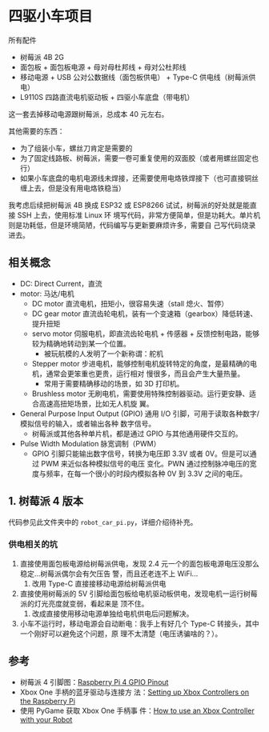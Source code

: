 # 四驱小车项目

所有配件

- 树莓派 4B 2G
- 面包板 + 面包板电源 + 母对母杜邦线 + 母对公杜邦线
- 移动电源 + USB 公对公数据线（面包板供电） + Type-C 供电线（树莓派供电）
- L9110S 四路直流电机驱动板 + 四驱小车底盘（带电机）

这一套去掉移动电源跟树莓派，总成本 40 元左右。

其他需要的东西：

- 为了组装小车，螺丝刀肯定是需要的
- 为了固定线路板、树莓派，需要一卷可重复使用的双面胶（或者用螺丝固定也行）
- 如果小车底盘的电机电源线未焊接，还需要使用电烙铁焊接下（也可直接铜丝缠上去，但是没有用电烙铁稳当）

我考虑后续把树莓派 4B 换成 ESP32 或 ESP8266 试试，树莓派的好处就是能直接 SSH 上去，使用标准 Linux 环
境写代码，非常方便简单，但是功耗大。单片机则是功耗低，但是环境简陋，代码编写与更新要麻烦许多，需要自
己写代码烧录进去。

## 相关概念

- DC: Direct Current，直流
- motor: 马达/电机
  - DC motor 直流电机，扭矩小，很容易失速（stall 熄火、暂停）
  - DC gear motor 直流齿轮电机，装有一个变速箱（gearbox）降低转速、提升扭矩
  - servo motor 伺服电机，即直流齿轮电机 + 传感器 + 反馈控制电路，能够较为精确地转动到某一个位置。
    - 被玩航模的人发明了一个新称谓：舵机
  - Stepper motor 步进电机，能够控制电机旋转特定的角度，是最精确的电机，通常会更笨重也更贵，运行相对
    慢很多，而且会产生大量热量。
    - 常用于需要精确移动的场景，如 3D 打印机。
  - Brushless motor 无刷电机，需要使用特殊控制器驱动。运行更安静、适合高速高扭矩场景，比如无人机旋
    翼。
- General Purpose Input Output (GPIO) 通用 I/O 引脚，可用于读取各种数字/模拟信号的输入，或者输出各种
  数字信号。
  - 树莓派或其他各种单片机，都是通过 GPIO 与其他通用硬件交互的。
- Pulse Width Modulation 脉宽调制（PWM）
  - GPIO 引脚只能输出数字信号，转换为电压即 3.3V 或者 0V。但是可以通过 PWM 来近似各种模拟信号的电压
    变化。PWN 通过控制脉冲电压的宽度与频率，在每一个很小的时段内模拟各种 0V 到 3.3V 之间的电压。

## 1. 树莓派 4 版本

代码参见此文件夹中的 `robot_car_pi.py`，详细介绍待补充。

### 供电相关的坑

1. 直接使用面包板电源给树莓派供电，发现 2.4 元一个的面包板电源电压没那么稳定...树莓派偶尔会有欠压告
   警，而且还老连不上 WiFi...
   1. 改用 Type-C 直接接移动电源给树莓派供电
2. 直接使用树莓派的 5V 引脚给面包板给电机驱动板供电，发现电机一运行树莓派的灯光亮度就变弱，看起来是
   顶不住。
   1. 改成直接使用移动电源单独给电机供电后问题解决。
3. 小车不运行时，移动电源会自动断电：我手上有好几个 Type-C 转接头，其中一个刚好可以避免这个问题，原
   理不太清楚（电压诱骗啥的？）。

## 参考

- 树莓派 4 引脚图：[Raspberry Pi 4 GPIO Pinout](https://linuxhint.com/gpio-pinout-raspberry-pi/)
- Xbox One 手柄的蓝牙驱动与连接方
  法：[Setting up Xbox Controllers on the Raspberry Pi](https://pimylifeup.com/xbox-controllers-raspberry-pi/)
- 使用 PyGame 获取 Xbox One 手柄事
  件：[How to use an Xbox Controller with your Robot](https://www.youtube.com/watch?v=F5Bq7HVJkX0)
